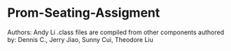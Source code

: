 # Prom-Seating-Assigment
Authors: Andy Li
.class files are compiled from other components authored by: Dennis C., Jerry Jiao, Sunny Cui, Theodore Liu
